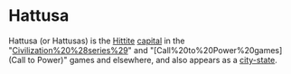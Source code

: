 # Hattusa

Hattusa (or Hattusas) is the [Hittite](Hittite) [capital](capital) in the "[Civilization%20%28series%29](Civilization)" and "[Call%20to%20Power%20games](Call to Power)" games and elsewhere, and also appears as a [city-state](city-state).